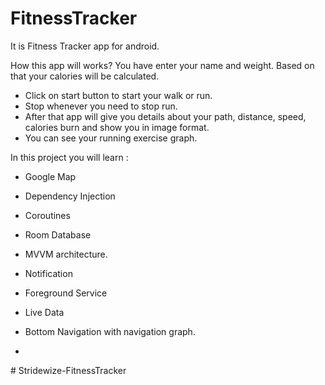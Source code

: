 # FitnessTracker
It is Fitness Tracker app for android.

How this app will works?
You have enter your name and weight. Based on that your calories will be calculated.

- Click on start button to start your walk or run.
- Stop whenever you need to stop run.
- After that app will give you details about your path, distance, speed, calories burn and show you in image format.
- You can see your running exercise graph.

 In this project you will learn : 
 - Google Map
 - Dependency Injection
 - Coroutines 
 - Room Database 
 - MVVM architecture.
 - Notification
 - Foreground Service
 - Live Data
 - Bottom Navigation with navigation graph.

 - 




#   S t r i d e w i z e - F i t n e s s T r a c k e r 
 
 
